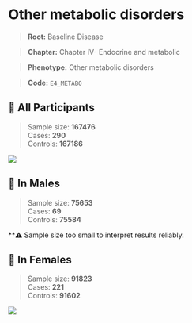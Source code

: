 # Other metabolic disorders

> **Root:** Baseline Disease  

> **Chapter:** Chapter IV- Endocrine and metabolic  

> **Phenotype:** Other metabolic disorders  

> **Code:** `E4_METABO`

## 🧪 All Participants  
> Sample size: **167476**  
> Cases: **290**  
> Controls: **167186**
<img src="/Disease/Figures/ALL/Baseline/E4_METABO.png"/>
<CsvTable src="/public/Disease/Data/ALL/Baseline/LG_E4_METABO.csv" label="🔍 View full results" />

## 👨 In Males  
> Sample size: **75653**  
> Cases: **69**  
> Controls: **75584**

**⚠️ Sample size too small to interpret results reliably.

## 👩 In Females  
> Sample size: **91823**  
> Cases: **221**  
> Controls: **91602**
<img src="/Disease/Figures/Female/Baseline/E4_METABO.png"/>
<CsvTable src="/public/Disease/Data/Female/Baseline/LG_E4_METABO.csv" label="🔍 View full results" />
